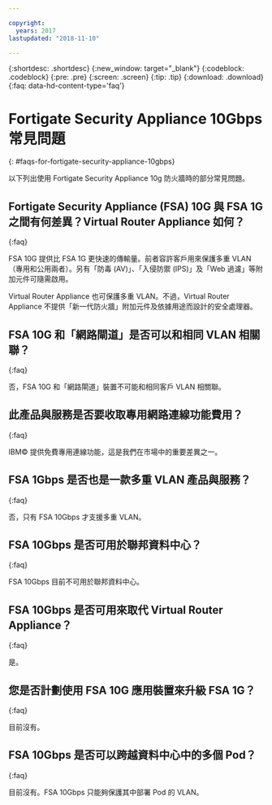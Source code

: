 ```yaml
---

copyright:
  years: 2017
lastupdated: "2018-11-10"

---
```


{:shortdesc: .shortdesc}
{:new_window: target="_blank"}
{:codeblock: .codeblock}
{:pre: .pre}
{:screen: .screen}
{:tip: .tip}
{:download: .download}
{:faq: data-hd-content-type='faq'}

# Fortigate Security Appliance 10Gbps 常見問題
{: #faqs-for-fortigate-security-appliance-10gbps}

以下列出使用 Fortigate Security Appliance 10g 防火牆時的部分常見問題。

## Fortigate Security Appliance (FSA) 10G 與 FSA 1G 之間有何差異？Virtual Router Appliance 如何？
{:faq}

FSA 10G 提供比 FSA 1G 更快速的傳輸量。前者容許客戶用來保護多重 VLAN（專用和公用兩者）。另有「防毒 (AV)」、「入侵防禦 (IPS)」及「Web 過濾」等附加元件可隨需啟用。

Virtual Router Appliance 也可保護多重 VLAN。不過，Virtual Router Appliance 不提供「新一代防火牆」附加元件及依據用途而設計的安全處理器。

## FSA 10G 和「網路閘道」是否可以和相同 VLAN 相關聯？
{:faq}

否，FSA 10G 和「網路閘道」裝置不可能和相同客戶 VLAN 相關聯。

## 此產品與服務是否要收取專用網路連線功能費用？
{:faq}

IBM© 提供免費專用連線功能，這是我們在市場中的重要差異之一。

## FSA 1Gbps 是否也是一款多重 VLAN 產品與服務？
{:faq}

否，只有 FSA 10Gbps 才支援多重 VLAN。

## FSA 10Gbps 是否可用於聯邦資料中心？
{:faq}

FSA 10Gbps 目前不可用於聯邦資料中心。

## FSA 10Gbps 是否可用來取代 Virtual Router Appliance？
{:faq}

是。

## 您是否計劃使用 FSA 10G 應用裝置來升級 FSA 1G？
{:faq}

目前沒有。

## FSA 10Gbps 是否可以跨越資料中心中的多個 Pod？
{:faq}

目前沒有。FSA 10Gbps 只能夠保護其中部署 Pod 的 VLAN。
